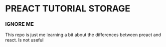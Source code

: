 # PREACT TUTORIAL STORAGE

### IGNORE ME
This repo is just me learning a bit about the differences between preact and react. Is not useful
